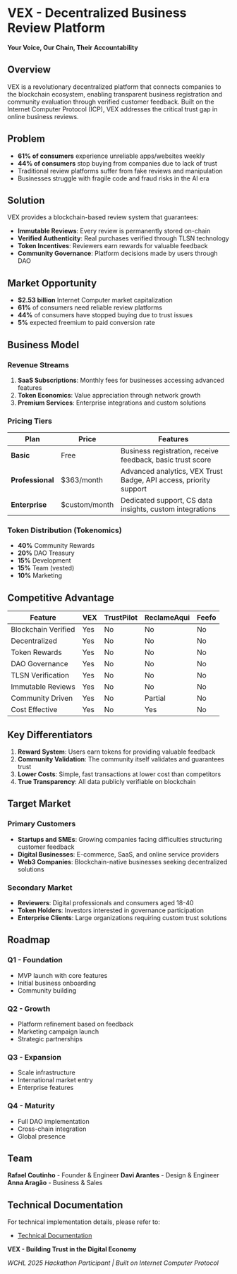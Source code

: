 # VEX - Decentralized Business Review Platform

**Your Voice, Our Chain, Their Accountability**

## Overview

VEX is a revolutionary decentralized platform that connects companies to the blockchain ecosystem, enabling transparent business registration and community evaluation through verified customer feedback. Built on the Internet Computer Protocol (ICP), VEX addresses the critical trust gap in online business reviews.

## Problem

- **61% of consumers** experience unreliable apps/websites weekly
- **44% of consumers** stop buying from companies due to lack of trust
- Traditional review platforms suffer from fake reviews and manipulation
- Businesses struggle with fragile code and fraud risks in the AI era

## Solution

VEX provides a blockchain-based review system that guarantees:
- **Immutable Reviews**: Every review is permanently stored on-chain
- **Verified Authenticity**: Real purchases verified through TLSN technology
- **Token Incentives**: Reviewers earn rewards for valuable feedback
- **Community Governance**: Platform decisions made by users through DAO

## Market Opportunity

- **$2.53 billion** Internet Computer market capitalization
- **61%** of consumers need reliable review platforms
- **44%** of consumers have stopped buying due to trust issues
- **5%** expected freemium to paid conversion rate

## Business Model

### Revenue Streams

1. **SaaS Subscriptions**: Monthly fees for businesses accessing advanced features
2. **Token Economics**: Value appreciation through network growth
3. **Premium Services**: Enterprise integrations and custom solutions

### Pricing Tiers

| Plan | Price | Features |
|------|-------|----------|
| **Basic** | Free | Business registration, receive feedback, basic trust score |
| **Professional** | $363/month | Advanced analytics, VEX Trust Badge, API access, priority support |
| **Enterprise** | $custom/month | Dedicated support, CS data insights, custom integrations |

### Token Distribution (Tokenomics)

- **40%** Community Rewards
- **20%** DAO Treasury  
- **15%** Development
- **15%** Team (vested)
- **10%** Marketing

## Competitive Advantage

| Feature | VEX | TrustPilot | ReclameAqui | Feefo |
|---------|-----|------------|-------------|--------|
| Blockchain Verified | Yes | No | No | No |
| Decentralized | Yes | No | No | No |
| Token Rewards | Yes | No | No | No |
| DAO Governance | Yes | No | No | No |
| TLSN Verification | Yes | No | No | No |
| Immutable Reviews | Yes | No | No | No |
| Community Driven | Yes | No | Partial | No |
| Cost Effective | Yes | No | Yes | No |

## Key Differentiators

1. **Reward System**: Users earn tokens for providing valuable feedback
2. **Community Validation**: The community itself validates and guarantees trust
3. **Lower Costs**: Simple, fast transactions at lower cost than competitors
4. **True Transparency**: All data publicly verifiable on blockchain

## Target Market

### Primary Customers
- **Startups and SMEs**: Growing companies facing difficulties structuring customer feedback
- **Digital Businesses**: E-commerce, SaaS, and online service providers
- **Web3 Companies**: Blockchain-native businesses seeking decentralized solutions

### Secondary Market
- **Reviewers**: Digital professionals and consumers aged 18-40
- **Token Holders**: Investors interested in governance participation
- **Enterprise Clients**: Large organizations requiring custom trust solutions

## Roadmap

### Q1 - Foundation
- MVP launch with core features
- Initial business onboarding
- Community building

### Q2 - Growth
- Platform refinement based on feedback
- Marketing campaign launch
- Strategic partnerships

### Q3 - Expansion
- Scale infrastructure
- International market entry
- Enterprise features

### Q4 - Maturity
- Full DAO implementation
- Cross-chain integration
- Global presence

## Team

**Rafael Coutinho** - Founder & Engineer
**Davi Arantes** - Design & Engineer
**Anna Aragão** - Business & Sales

## Technical Documentation

For technical implementation details, please refer to:
- [Technical Documentation](docs/TECHNICAL.md)

**VEX - Building Trust in the Digital Economy**

*WCHL 2025 Hackathon Participant | Built on Internet Computer Protocol*
